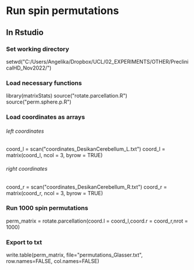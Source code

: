 # Run spin permutations

## In Rstudio 

### Set working directory
setwd("C:/Users/Angelika/Dropbox/UCL/02_EXPERIMENTS/OTHER/PreclinicalHD_Nov2022/") 

###  Load necessary functions
library(matrixStats)
source("rotate.parcellation.R")
source("perm.sphere.p.R")

### Load coordinates as arrays
###### left coordinates
coord_l = scan("coordinates_DesikanCerebellum_L.txt")
coord_l = matrix(coord_l, ncol = 3, byrow = TRUE)
###### right coordinates
coord_r = scan("coordinates_DesikanCerebellum_R.txt")
coord_r = matrix(coord_r, ncol = 3, byrow = TRUE)

### Run 1000 spin permutations
perm_matrix = rotate.parcellation(coord.l = coord_l,coord.r = coord_r,nrot = 1000)

### Export to txt
write.table(perm_matrix, file="permutations_Glasser.txt", row.names=FALSE, col.names=FALSE)